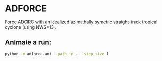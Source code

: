 # ADFORCE

Force ADCIRC with an idealized azimuthally symetric straight-track tropical cyclone (using NWS=13).

## Animate a run:

```bash
python -m adforce.ani --path_in . --step_size 1
```

